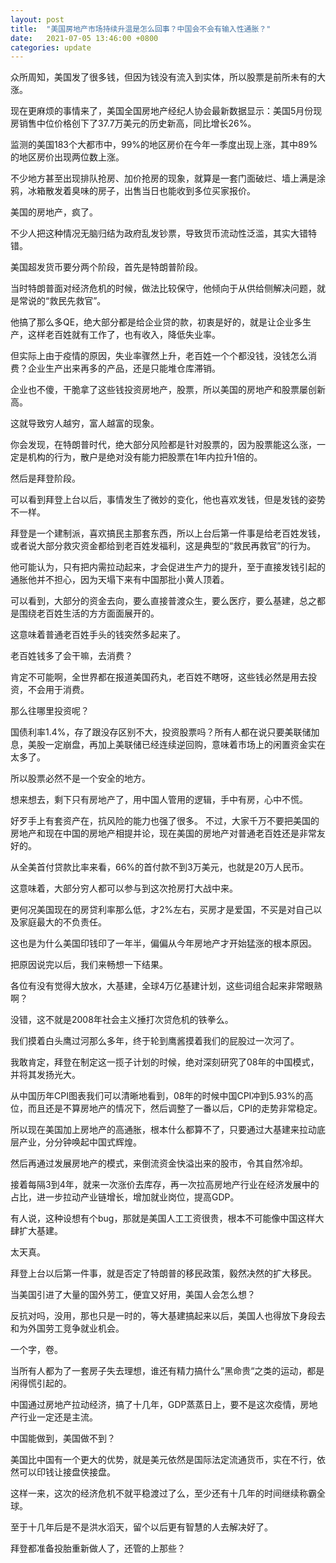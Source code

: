 ```yaml
---
layout: post
title:  "美国房地产市场持续升温是怎么回事？中国会不会有输入性通胀？"
date:   2021-07-05 13:46:00 +0800
categories: update
---
```


众所周知，美国发了很多钱，但因为钱没有流入到实体，所以股票是前所未有的大涨。

现在更麻烦的事情来了，美国全国房地产经纪人协会最新数据显示：美国5月份现房销售中位价格创下了37.7万美元的历史新高，同比增长26%。

监测的美国183个大都市中，99%的地区房价在今年一季度出现上涨，其中89%的地区房价出现两位数上涨。

不少地方甚至出现排队抢房、加价抢房的现象，就算是一套门面破烂、墙上满是涂鸦，冰箱散发着臭味的房子，出售当日也能收到多位买家报价。

美国的房地产，疯了。

不少人把这种情况无脑归结为政府乱发钞票，导致货币流动性泛滥，其实大错特错。

美国超发货币要分两个阶段，首先是特朗普阶段。

当时特朗普面对经济危机的时候，做法比较保守，他倾向于从供给侧解决问题，就是常说的“救民先救官”。

他搞了那么多QE，绝大部分都是给企业贷的款，初衷是好的，就是让企业多生产，这样老百姓就有工作了，也有收入，降低失业率。

但实际上由于疫情的原因，失业率骤然上升，老百姓一个个都没钱，没钱怎么消费？企业生产出来再多的产品，还是只能堆仓库滞销。

企业也不傻，干脆拿了这些钱投资房地产，股票，所以美国的房地产和股票屡创新高。

这就导致穷人越穷，富人越富的现象。

你会发现，在特朗普时代，绝大部分风险都是针对股票的，因为股票能这么涨，一定是机构的行为，散户是绝对没有能力把股票在1年内拉升1倍的。

然后是拜登阶段。

可以看到拜登上台以后，事情发生了微妙的变化，他也喜欢发钱，但是发钱的姿势不一样。

拜登是一个建制派，喜欢搞民主那套东西，所以上台后第一件事是给老百姓发钱，或者说大部分救灾资金都给到老百姓发福利，这是典型的“救民再救官”的行为。

他可能认为，只有把内需拉动起来，才会促进生产力的提升，至于直接发钱引起的通胀他并不担心，因为天塌下来有中国那批小黄人顶着。

可以看到，大部分的资金去向，要么直接普渡众生，要么医疗，要么基建，总之都是围绕老百姓生活的方方面面展开的。

这意味着普通老百姓手头的钱突然多起来了。

老百姓钱多了会干嘛，去消费？

肯定不可能啊，全世界都在报道美国药丸，老百姓不瞎呀，这些钱必然是用去投资，不会用于消费。

那么往哪里投资呢？

国债利率1.4%，存了跟没存区别不大，投资股票吗？所有人都在说只要美联储加息，美股一定崩盘，再加上美联储已经连续逆回购，意味着市场上的闲置资金实在太多了。

所以股票必然不是一个安全的地方。

想来想去，剩下只有房地产了，用中国人管用的逻辑，手中有房，心中不慌。

好歹手上有套资产在，抗风险的能力也强了很多。
不过，大家千万不要把美国的房地产和现在中国的房地产相提并论，现在美国的房地产对普通老百姓还是非常友好的。

从全美首付贷款比率来看，66%的首付款不到3万美元，也就是20万人民币。

这意味着，大部分穷人都可以参与到这次抢房打大战中来。

更何况美国现在的房贷利率那么低，才2%左右，买房才是爱国，不买是对自己以及家庭最大的不负责任。

这也是为什么美国印钱印了一年半，偏偏从今年房地产才开始猛涨的根本原因。

把原因说完以后，我们来畅想一下结果。

各位有没有觉得大放水，大基建，全球4万亿基建计划，这些词组合起来非常眼熟啊？

没错，这不就是2008年社会主义捶打次贷危机的铁拳么。

我们摸着白头鹰过河那么多年，终于轮到鹰酱摸着我们的屁股过一次河了。

我敢肯定，拜登在制定这一揽子计划的时候，绝对深刻研究了08年的中国模式，并将其发扬光大。

从中国历年CPI图表我们可以清晰地看到，08年的时候中国CPI冲到5.93%的高位，而且还是不算房地产的情况下，然后调整了一番以后，CPI的走势非常稳定。

所以现在美国加上房地产的高通胀，根本什么都算不了，只要通过大基建来拉动底层产业，分分钟唤起中国式辉煌。

然后再通过发展房地产的模式，来倒流资金快溢出来的股市，令其自然冷却。

接着每隔3到4年，就来一次涨价去库存，再一次拉高房地产行业在经济发展中的占比，进一步拉动产业链增长，增加就业岗位，提高GDP。

有人说，这种设想有个bug，那就是美国人工工资很贵，根本不可能像中国这样大肆扩大基建。

太天真。

拜登上台以后第一件事，就是否定了特朗普的移民政策，毅然决然的扩大移民。

当美国引进了大量的国外劳工，便宜又好用，美国人会怎么想？

反抗对吗，没用，那也只是一时的，等大基建搞起来以后，美国人也得放下身段去和为外国劳工竞争就业机会。

一个字，卷。

当所有人都为了一套房子失去理想，谁还有精力搞什么”黑命贵“之类的运动，都是闲得慌引起的。

中国通过房地产拉动经济，搞了十几年，GDP蒸蒸日上，要不是这次疫情，房地产行业一定还是主流。

中国能做到，美国做不到？

美国比中国有一个更大的优势，就是美元依然是国际法定流通货币，实在不行，依然可以印钱让接盘侠接盘。

这样一来，这次的经济危机不就平稳渡过了么，至少还有十几年的时间继续称霸全球。

至于十几年后是不是洪水滔天，留个以后更有智慧的人去解决好了。

拜登都准备投胎重新做人了，还管的上那些？

